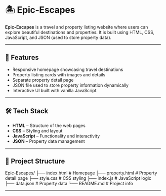 # 🏝️ Epic-Escapes

**Epic-Escapes** is a travel and property listing website where users can explore beautiful destinations and properties. It is built using HTML, CSS, JavaScript, and JSON (used to store property data).

---

## 📌 Features

- Responsive homepage showcasing travel destinations
- Property listing cards with images and details
- Separate property detail page
- JSON file used to store property information dynamically
- Interactive UI built with vanilla JavaScript

---

## 🛠️ Tech Stack

- **HTML** – Structure of the web pages  
- **CSS** – Styling and layout  
- **JavaScript** – Functionality and interactivity  
- **JSON** – Property data management

---

## 📁 Project Structure

Epic-Escapes/
├── index.html # Homepage
├── property.html # Property detail page
├── style.css # CSS styling
├── index.js # JavaScript logic
├── data.json # Property data
└── README.md # Project info

---
